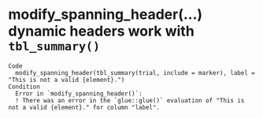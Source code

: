 # modify_spanning_header(...) dynamic headers work with `tbl_summary()`

    Code
      modify_spanning_header(tbl_summary(trial, include = marker), label = "This is not a valid {element}.")
    Condition
      Error in `modify_spanning_header()`:
      ! There was an error in the `glue::glue()` evaluation of "This is not a valid {element}." for column "label".

